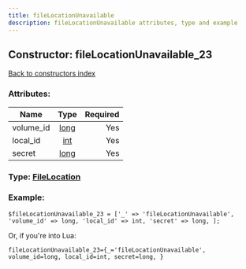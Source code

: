 ```yaml
---
title: fileLocationUnavailable
description: fileLocationUnavailable attributes, type and example
---
```

## Constructor: fileLocationUnavailable\_23  
[Back to constructors index](index.md)



### Attributes:

| Name     |    Type       | Required |
|----------|:-------------:|---------:|
|volume\_id|[long](../types/long.md) | Yes|
|local\_id|[int](../types/int.md) | Yes|
|secret|[long](../types/long.md) | Yes|



### Type: [FileLocation](../types/FileLocation.md)


### Example:

```
$fileLocationUnavailable_23 = ['_' => 'fileLocationUnavailable', 'volume_id' => long, 'local_id' => int, 'secret' => long, ];
```  

Or, if you're into Lua:  


```
fileLocationUnavailable_23={_='fileLocationUnavailable', volume_id=long, local_id=int, secret=long, }

```


